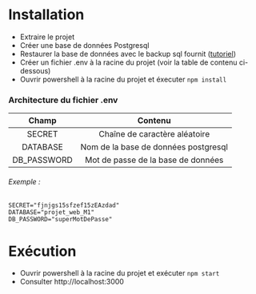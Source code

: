 # Installation

- Extraire le projet
- Créer une base de données Postgresql
- Restaurer la base de données avec le backup sql fournit ([tutoriel](https://youtu.be/S108Rh6XxPs?t=240))
- Créer un fichier .env à la racine du projet (voir la table de contenu ci-dessous)
- Ouvrir powershell à la racine du projet et éxecuter `npm install`

### Architecture du fichier .env
Champ|Contenu
:---:|:---:
SECRET|Chaîne de caractère aléatoire
DATABASE|Nom de la base de données postgresql
DB_PASSWORD|Mot de passe de la base de données

###### Exemple :
```
SECRET="fjnjgs15sfzef15zEAzdad"
DATABASE="projet_web_M1"
DB_PASSWORD="superMotDePasse"
```
# Exécution

- Ouvrir powershell à la racine du projet et exécuter `npm start`
- Consulter http://localhost:3000
